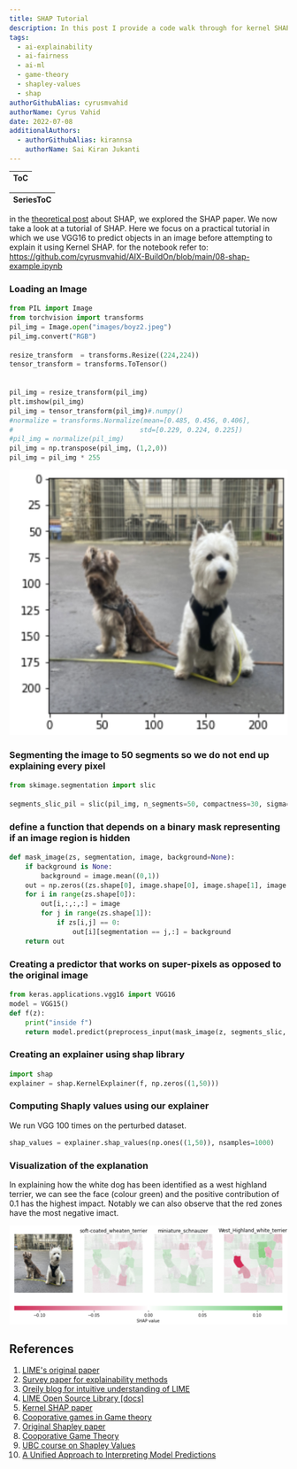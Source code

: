 ```yaml
---
title: SHAP Tutorial
description: In this post I provide a code walk through for kernel SHAP, which is combinatino of LIME and SHAP
tags:
  - ai-explainability
  - ai-fairness
  - ai-ml
  - game-theory
  - shapley-values
  - shap
authorGithubAlias: cyrusmvahid
authorName: Cyrus Vahid
date: 2022-07-08
additionalAuthors: 
  - authorGithubAlias: kirannsa
    authorName: Sai Kiran Jukanti
---
```


|ToC|
|---|

|SeriesToC|
|---------|

in the [theoretical post](../ai-explainability/05-shape) about SHAP, we explored the SHAP paper. We now take a look at a tutorial of SHAP. Here we focus on a practical tutorial in which we use VGG16 to predict objects in an image before attempting to explain it using Kernel SHAP. for the notebook refer to: https://github.com/cyrusmvahid/AIX-BuildOn/blob/main/08-shap-example.ipynb

### Loading an Image

```python
from PIL import Image
from torchvision import transforms
pil_img = Image.open("images/boyz2.jpeg")
pil_img.convert("RGB")

resize_transform  = transforms.Resize((224,224))
tensor_transform = transforms.ToTensor()


pil_img = resize_transform(pil_img)
plt.imshow(pil_img)
pil_img = tensor_transform(pil_img)#.numpy()
#normalize = transforms.Normalize(mean=[0.485, 0.456, 0.406],
#                                std=[0.229, 0.224, 0.225])  
#pil_img = normalize(pil_img)
pil_img = np.transpose(pil_img, (1,2,0))
pil_img = pil_img * 255
```

![dogs](images/boyzplt.png)

### Segmenting the image to 50 segments so we do not end up explaining every pixel

```python
from skimage.segmentation import slic

segments_slic_pil = slic(pil_img, n_segments=50, compactness=30, sigma=3)
```

### define a function that depends on a binary mask representing if an image region is hidden

```python
def mask_image(zs, segmentation, image, background=None):
    if background is None:
        background = image.mean((0,1))
    out = np.zeros((zs.shape[0], image.shape[0], image.shape[1], image.shape[2]))
    for i in range(zs.shape[0]):
        out[i,:,:,:] = image
        for j in range(zs.shape[1]):
            if zs[i,j] == 0:
                out[i][segmentation == j,:] = background
    return out
```

### Creating a predictor that works on super-pixels as opposed to the original image

```python
from keras.applications.vgg16 import VGG16
model = VGG15()
def f(z):
    print("inside f")
    return model.predict(preprocess_input(mask_image(z, segments_slic, pil_img, 255)))
```

### Creating an explainer using shap library

```python
import shap
explainer = shap.KernelExplainer(f, np.zeros((1,50)))
```

### Computing Shaply values using our explainer

We run VGG 100 times on the perturbed dataset.

```python
shap_values = explainer.shap_values(np.ones((1,50)), nsamples=1000) 
```

### Visualization of the explanation

In explaining how the white dog has been identified as a west highland terrier, we can see the face (colour green) and the positive contribution of 0.1 has the highest impact. Notably we can also observe that the red zones have the most negative imact.

![boyz explained](images/boyzexplained.png)

## References

1. [LIME's original paper](https://arxiv.org/pdf/1602.04938v1.pdf)
2. [Survey paper for explainability methods](https://arxiv.org/pdf/2011.07876.pdf)
3. [Oreily blog for intuitive understanding of LIME](https://www.oreilly.com/content/introduction-to-local-interpretable-model-agnostic-explanations-lime/)
4. [LIME Open Source Library [docs]](https://github.com/marcotcr/lime/tree/master/doc/notebooks)
5. [Kernel SHAP paper](https://arxiv.org/pdf/1705.07874.pdf)
6. [Cooporative games in Game theory](https://vknight.org/Year_3_game_theory_course/Content/Chapter_16_Cooperative_games/)
7. [Original Shapley paper](https://www.rand.org/content/dam/rand/pubs/papers/2021/P295.pdf)
8. [Cooporative Game Theory](https://www.wifa.uni-leipzig.de/fileadmin/Fakultät_Wifa/Institut_für_Theoretische_Volkswirtschaftslehre/Professur_Mikroökonomik/Cooperative_game_theory/B1_gl.pdf)
9. [UBC course on Shapley Values](https://www.youtube.com/watch?v=9OFMRiAVH-w)
10. [A Unified Approach to Interpreting Model Predictions](https://arxiv.org/pdf/1705.07874.pdf)

